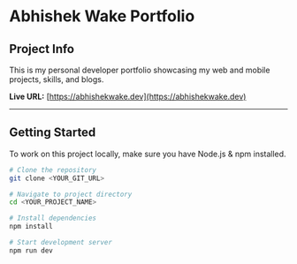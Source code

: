 # Abhishek Wake Portfolio

## Project Info

This is my personal developer portfolio showcasing my web and mobile projects, skills, and blogs.

**Live URL:** [https://abhishekwake.dev](https://abhishekwake.dev)

---

## Getting Started

To work on this project locally, make sure you have Node.js & npm installed.

```sh
# Clone the repository
git clone <YOUR_GIT_URL>

# Navigate to project directory
cd <YOUR_PROJECT_NAME>

# Install dependencies
npm install

# Start development server
npm run dev
